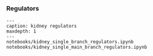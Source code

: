 ### Regulators

```{toctree}
---
caption: kidney regulators
maxdepth: 1
---
notebooks/kidney_single_branch_regulators.ipynb
notebooks/kidney_single_main_branch_regulators.ipynb
```
